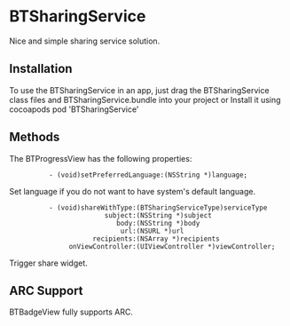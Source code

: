 BTSharingService
========

Nice and simple sharing service solution.


Installation
--------------

To use the BTSharingService in an app, just drag the BTSharingService class files and BTSharingService.bundle into your project
or
Install it using cocoapods pod 'BTSharingService'


Methods
--------------

The BTProgressView has the following properties:

              - (void)setPreferredLanguage:(NSString *)language;

Set language if you do not want to have system's default language.

              - (void)shareWithType:(BTSharingServiceType)serviceType
                            subject:(NSString *)subject
                               body:(NSString *)body
                                url:(NSURL *)url
                         recipients:(NSArray *)recipients
                   onViewController:(UIViewController *)viewController;

Trigger share widget.


## ARC Support

BTBadgeView fully supports ARC.
